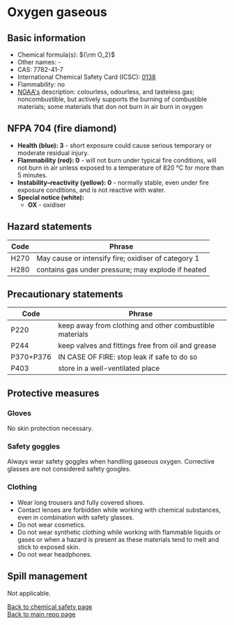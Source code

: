 # Oxygen gaseous

## Basic information
- Chemical formula(s): ${\rm O_2}$
- Other names: -
- CAS: 7782-41-7
- International Chemical Safety Card (ICSC): [0138](http://www.ilo.org/dyn/icsc/showcard.display?p_version=2&p_card_id=0138&p_lang=en)
- Flammability: no
- [NOAA's](https://cameochemicals.noaa.gov/chemical/8967) description: colourless, odourless, and tasteless gas; noncombustible, but actively supports the burning of combustible materials; some materials that don not burn in air burn in oxygen

## NFPA 704 (fire diamond)
- **Health (blue): 3** - short exposure could cause serious temporary or moderate residual injury.
- **Flammability (red): 0** - will not burn under typical fire conditions, will not burn in air unless exposed to a temperature of 820 °C for more than 5 minutes.
- **Instability–reactivity (yellow): 0** - normally stable, even under fire exposure conditions, and is not reactive with water.
- **Special notice (white):**
	- **OX** - oxidiser

## Hazard statements
| Code | Phrase                                              |
| ---- | --------------------------------------------------- |
| H270 | May cause or intensify fire; oxidiser of category 1 |
| H280 | contains gas under pressure; may explode if heated  |

## Precautionary statements
| Code      | Phrase                                                  |
| --------- | ------------------------------------------------------- |
| P220      | keep away from clothing and other combustible materials |
| P244      | keep valves and fittings free from oil and grease       |
| P370+P376 | IN CASE OF FIRE: stop leak if safe to do so             |
| P403      | store in a well-ventilated place                        |

## Protective measures

### Gloves
No skin protection necessary.

### Safety goggles
Always wear safety goggles when handling gaseous oxygen. Corrective glasses are not considered safety googles.

### Clothing
- Wear long trousers and fully covered shoes.
- Contact lenses are forbidden while working with chemical substances, even in combination with safety glasses.
- Do not wear cosmetics.
- Do not wear synthetic clothing while working with flammable liquids or gases or when a hazard is present as these materials tend to melt and stick to exposed skin.
- Do not wear headphones.

## Spill management
Not applicable.

[Back to chemical safety page](https://github.com/Global-Health-Engineering/group-safety/tree/main/02-chemical-safety)  
[Back to main repo page](https://github.com/Global-Health-Engineering/group-safety)

